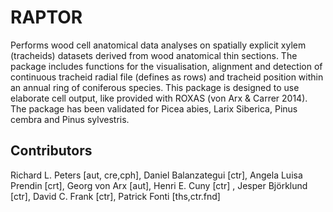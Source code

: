 RAPTOR
======================

Performs wood cell anatomical data analyses on spatially explicit xylem (tracheids) datasets derived from wood anatomical thin sections. The package includes functions for the visualisation, alignment and detection of continuous tracheid radial file (defines as rows) and tracheid position within an annual ring of coniferous species. This package is designed to use elaborate cell output, like provided with ROXAS (von Arx & Carrer 2014). The package has been validated for Picea abies, Larix Siberica, Pinus cembra and Pinus sylvestris.


Contributors
-------------


Richard L. Peters [aut, cre,cph], Daniel Balanzategui [ctr], Angela Luisa Prendin [crt], Georg von Arx [aut], Henri E. Cuny [ctr] , Jesper Björklund [ctr], David C. Frank [ctr], Patrick Fonti [ths,ctr.fnd]

